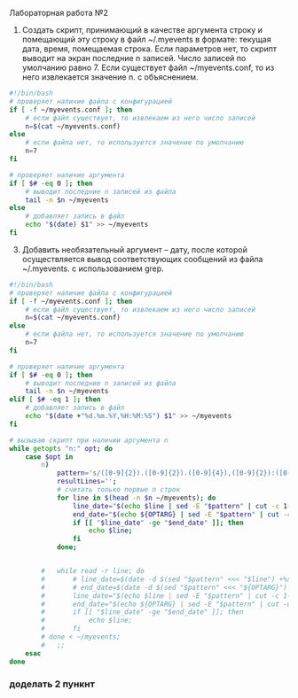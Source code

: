 Лабораторная работа №2

1. Создать скрипт, принимающий в качестве аргумента строку и помещающий эту строку в файл ~/.myevents в формате: текущая дата, время, помещаемая строка. Если параметров нет, то скрипт выводит на экран последние n записей. Число записей по умолчанию равно 7. Если существует файл ~/myevents.conf, то из него извлекается значение n. с объяснением.
```bash
#!/bin/bash
# проверяет наличие файла с конфигурацией
if [ -f ~/myevents.conf ]; then
	# если файл существует, то извлекаем из него число записей
	n=$(cat ~/myevents.conf)
else
	# если файла нет, то используется значение по умолчанию
	n=7
fi

# проверяет наличие аргумента
if [ $# -eq 0 ]; then
	# выводит последние n записей из файла
	tail -n $n ~/myevents
else
	# добавляет запись в файл
	echo "$(date) $1" >> ~/myevents
fi
```

3. Добавить необязательный аргумент – дату, после которой осуществляется вывод соответствующих сообщений из файла ~/.myevents. с использованием grep.
```bash
#!/bin/bash
# проверяет наличие файла с конфигурацией
if [ -f ~/myevents.conf ]; then
	# если файл существует, то извлекаем из него число записей
	n=$(cat ~/myevents.conf)
else
	# если файла нет, то используется значение по умолчанию
	n=7
fi

# проверяет наличие аргумента
if [ $# -eq 0 ]; then
	# выводит последние n записей из файла
	tail -n $n ~/myevents
elif [ $# -eq 1 ]; then
	# добавляет запись в файл
	echo "$(date +"%d.%m.%Y,%H:%M:%S") $1" >> ~/myevents
fi

# вызываю скрипт при наличии аргумента n
while getopts "n:" opt; do
	case $opt in
		n)	
			pattern='s/([0-9]{2}).([0-9]{2}).([0-9]{4}),([0-9]{2}):([0-9]{2}):([0-9]{2})/\3\2\1\4\5\6/';
			resultLines='';
			# считать только первые n строк
			for line in $(head -n $n ~/myevents); do
				line_date="$(echo $line | sed -E "$pattern" | cut -c 1-14)";
				end_date="$(echo ${OPTARG} | sed -E "$pattern" | cut -c 1-14)";
				if [[ "$line_date" -ge "$end_date" ]]; then	
					echo $line;
				fi
			done;


		# 	while read -r line; do
		# 		# line_date=$(date -d $(sed "$pattern" <<< "$line") +%s);
		# 		# end_date=$(date -d $(sed "$pattern" <<< "${OPTARG}") +%s);
		# 		line_date="$(echo $line | sed -E "$pattern" | cut -c 1-14)";
		# 		end_date="$(echo ${OPTARG} | sed -E "$pattern" | cut -c 1-14)";
		# 		if [[ "$line_date" -ge "$end_date" ]]; then	
		# 			echo $line;
		# 		fi
		# done < ~/myevents;
		# 	;;
	esac
done
```


### доделать 2 пункнт



